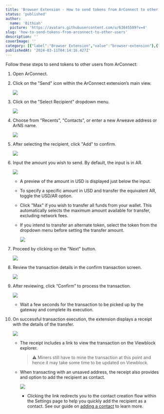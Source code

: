 ```yaml
---
title: 'Browser Extension - How to send tokens from ArConnect to other users?'
status: 'published'
author:
  name: 'Bithiah'
  picture: 'https://avatars.githubusercontent.com/u/63845509?v=4'
slug: 'how-to-send-tokens-from-arconnect-to-other-users'
description: ''
coverImage: ''
category: [{"label":"Browser Extension","value":"browser-extension"},{"value":"wallet-management","label":"Wallet management"}]
publishedAt: '2024-03-11T04:14:16.427Z'
---
```


Follow these steps to send tokens to other users from ArConnect:

1. Open ArConnect.

2. Click on the "Send" icon within the ArConnect extension’s main view.

    ![](/images/screen-shot-2024-03-27-at-11.18.59-pm-Q1Nz.png)

3. Click on the "Select Recipient" dropdown menu.

    ![](/images/screen-shot-2024-03-27-at-11.19.23-pm-g0MT.png)

4. Choose from "Recents", "Contacts", or enter a new Arweave address or ArNS name.

    ![](/images/screen-shot-2024-03-27-at-11.19.50-pm-Q0Mz.png)

5. After selecting the recipient, click "Add" to confirm.

    ![](/images/screen-shot-2024-03-27-at-11.20.15-pm-cwMD.png)

6. Input the amount you wish to send. By default, the input is in AR.

    ![](/images/screen-shot-2024-03-27-at-11.20.37-pm-Q2OD.png)

    - A preview of the amount in USD is displayed just below the input.

    - To specify a specific amount in USD and transfer the equivalent AR, toggle the USD/AR option.

    - Click "Max" if you wish to transfer all funds from your wallet. This automatically selects the maximum amount available for transfer, excluding network fees.

    - If you intend to transfer an alternate token, select the token from the dropdown menu before setting the transfer amount.

        ![](/images/screen-shot-2024-03-27-at-11.21.01-pm-c4Nz.png)

    <!-- -->

    <!-- -->

    <!-- -->

7. Proceed by clicking on the "Next" button.

    ![](/images/screen-shot-2024-03-27-at-11.21.40-pm-Q0ND.png)

8. Review the transaction details in the confirm transaction screen.

    ![](/images/screen-shot-2024-03-27-at-11.22.14-pm-UxND.png)

9. After reviewing, click “Confirm” to process the transaction.

    ![](/images/screen-shot-2024-03-27-at-11.22.45-pm-M3Mj.png)

    - Wait a few seconds for the transaction to be picked up by the gateway and complete its execution.

    <!-- -->

    <!-- -->

    <!-- -->

10. On successful transaction execution, the extension displays a receipt with the details of the transfer.

    ![](/images/screen-shot-2024-03-27-at-11.23.06-pm-I2Mj.png)

    - The receipt includes a link to view the transaction on the Viewblock explorer.

        > ⚠️ Miners still have to mine the transaction at this point and hence it may take some time to be updated on Viewblock.

    - When transacting with an unsaved address, the receipt also provides and option to add the recipient as contact.

        ![](/images/screen-shot-2024-03-27-at-11.23.32-pm-YxOD.png)

        - Clicking the link redirects you to the contact creation flow within the Settings page to help you quickly add the recipient as a contact. See our guide on [adding a contact](https://www.notion.so/755217db1fa248bcae1831c7b01cba93?pvs=21) to learn more.

        <!-- -->

        <!-- -->

        <!-- -->

    <!-- -->

    <!-- -->

    <!-- -->

